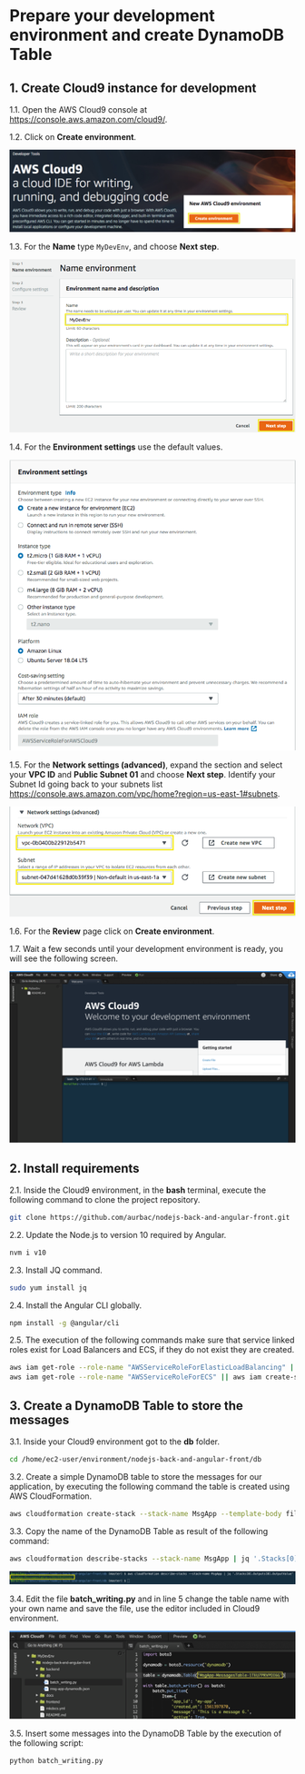# Prepare your development environment and create DynamoDB Table

## 1. Create Cloud9 instance for development

1.1\. Open the AWS Cloud9 console at https://console.aws.amazon.com/cloud9/.

1.2\. Click on **Create environment**.

![Cloud9 Create environment](images/cloud9-create.png)

1.3\. For the **Name** type `MyDevEnv`, and choose **Next step**.

![Cloud9 name environment](images/cloud9-name.png)

1.4\. For the **Environment settings** use the default values.

![Cloud9 Default Values](images/cloud9-default-settings.png)

1.5\. For the **Network settings (advanced)**, expand the section and select your **VPC ID** and **Public Subnet 01** and choose **Next step**. Identify your Subnet Id going back to your subnets list https://console.aws.amazon.com/vpc/home?region=us-east-1#subnets.

![Cloud9 Network Settings](images/cloud9-network-settings.png)

1.6\. For the **Review** page click on **Create environment**.

1.7\. Wait a few seconds until your development environment is ready, you will see the following screen.

![Cloud9 Env](images/cloud9-env.png)

## 2. Install requirements

2.1\. Inside the Cloud9 environment, in the **bash** terminal, execute the following command to clone the project repository.

``` bash
git clone https://github.com/aurbac/nodejs-back-and-angular-front.git
```

2.2\. Update the Node.js to version 10 required by Angular.

``` bash
nvm i v10
```

2.3\. Install JQ command.

``` bash
sudo yum install jq
```

2.4\. Install the Angular CLI globally.

``` bash
npm install -g @angular/cli
```

2.5\. The execution of the following commands make sure that service linked roles exist for Load Balancers and ECS, if they do not exist they are created.

``` bash
aws iam get-role --role-name "AWSServiceRoleForElasticLoadBalancing" || aws iam create-service-linked-role --aws-service-name "elasticloadbalancing.amazonaws.com"
aws iam get-role --role-name "AWSServiceRoleForECS" || aws iam create-service-linked-role --aws-service-name "ecs.amazonaws.com"
```

## 3. Create a DynamoDB Table to store the messages

3.1\. Inside your Cloud9 environment got to the **db** folder.

``` bash
cd /home/ec2-user/environment/nodejs-back-and-angular-front/db
```

3.2\. Create a simple DynamoDB table to store the messages for our application, by executing the following command the table is created using AWS CloudFormation.

``` bash
aws cloudformation create-stack --stack-name MsgApp --template-body file://msg-app-dynamodb.json --parameters ParameterKey=BillOnDemand,ParameterValue=true ParameterKey=ReadCapacityUnits,ParameterValue=5 ParameterKey=WriteCapacityUnits,ParameterValue=10
```

3.3\. Copy the name of the DynamoDB Table as result of the following command:

``` bash
aws cloudformation describe-stacks --stack-name MsgApp | jq '.Stacks[0].Outputs[0].OutputValue'
```

![Cloud9 DynamoDB Table](images/cloud9-dynamodb-table.png)

3.4\. Edit the file **batch_writing.py** and in line 5 change the table name with your own name and save the file, use the editor included in Cloud9 environment.

![Cloud9 DynamoDB Batch Writing](images/cloud9-edit-batch-writing.png)

3.5\. Insert some messages into the DynamoDB Table by the execution of the following script:

``` bash
python batch_writing.py
```



